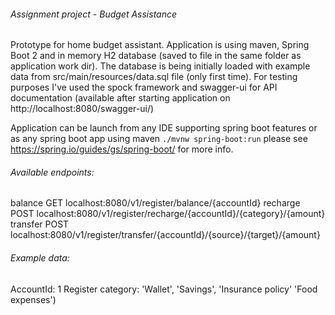 ###### Assignment project - Budget Assistance 
Prototype for home budget assistant. Application is using maven, Spring Boot 2 and in
memory H2 database (saved to file in the same folder as application work dir). The database is being initially loaded with example 
data from src/main/resources/data.sql file (only first time). For testing purposes 
I've used the spock framework and swagger-ui for API documentation 
(available after starting application on http://localhost:8080/swagger-ui/) 

Application can be launch from any IDE supporting spring boot features or as any spring boot app
using maven `./mvnw spring-boot:run` please see https://spring.io/guides/gs/spring-boot/ for more info.

###### Available endpoints:
balance
GET  localhost:8080/v1/register/balance/{accountId}
recharge
POST localhost:8080/v1/register/recharge/{accountId}/{category}/{amount}
transfer
POST localhost:8080/v1/register/transfer/{accountId}/{source}/{target}/{amount}

###### Example data:
AccountId: 1
Register category: 'Wallet', 'Savings', 'Insurance policy' 'Food expenses')
